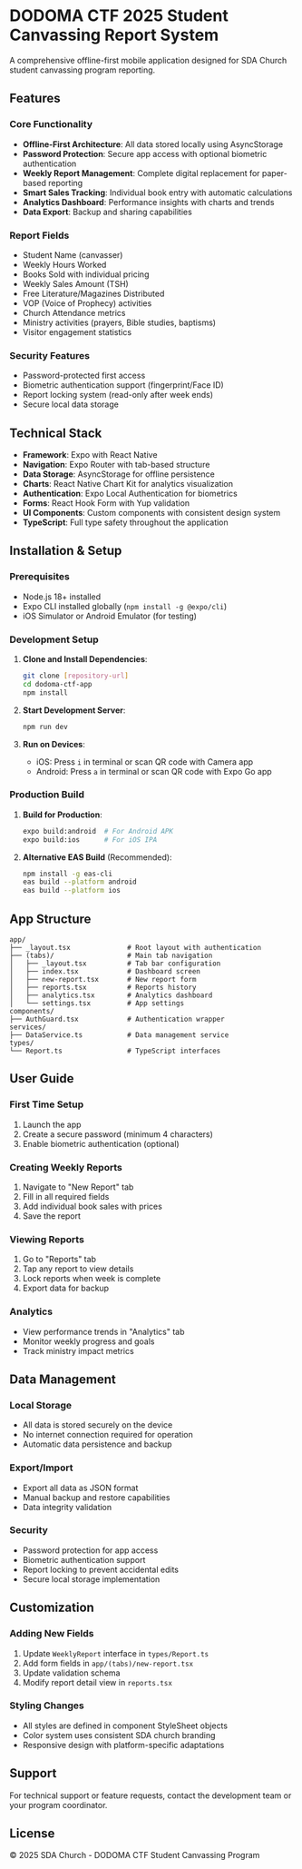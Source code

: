 # DODOMA CTF 2025 Student Canvassing Report System

A comprehensive offline-first mobile application designed for SDA Church student canvassing program reporting.

## Features

### Core Functionality
- **Offline-First Architecture**: All data stored locally using AsyncStorage
- **Password Protection**: Secure app access with optional biometric authentication
- **Weekly Report Management**: Complete digital replacement for paper-based reporting
- **Smart Sales Tracking**: Individual book entry with automatic calculations
- **Analytics Dashboard**: Performance insights with charts and trends
- **Data Export**: Backup and sharing capabilities

### Report Fields
- Student Name (canvasser)
- Weekly Hours Worked
- Books Sold with individual pricing
- Weekly Sales Amount (TSH)
- Free Literature/Magazines Distributed
- VOP (Voice of Prophecy) activities
- Church Attendance metrics
- Ministry activities (prayers, Bible studies, baptisms)
- Visitor engagement statistics

### Security Features
- Password-protected first access
- Biometric authentication support (fingerprint/Face ID)
- Report locking system (read-only after week ends)
- Secure local data storage

## Technical Stack

- **Framework**: Expo with React Native
- **Navigation**: Expo Router with tab-based structure
- **Data Storage**: AsyncStorage for offline persistence
- **Charts**: React Native Chart Kit for analytics visualization
- **Authentication**: Expo Local Authentication for biometrics
- **Forms**: React Hook Form with Yup validation
- **UI Components**: Custom components with consistent design system
- **TypeScript**: Full type safety throughout the application

## Installation & Setup

### Prerequisites
- Node.js 18+ installed
- Expo CLI installed globally (`npm install -g @expo/cli`)
- iOS Simulator or Android Emulator (for testing)

### Development Setup

1. **Clone and Install Dependencies**:
   ```bash
   git clone [repository-url]
   cd dodoma-ctf-app
   npm install
   ```

2. **Start Development Server**:
   ```bash
   npm run dev
   ```

3. **Run on Devices**:
   - iOS: Press `i` in terminal or scan QR code with Camera app
   - Android: Press `a` in terminal or scan QR code with Expo Go app

### Production Build

1. **Build for Production**:
   ```bash
   expo build:android  # For Android APK
   expo build:ios      # For iOS IPA
   ```

2. **Alternative EAS Build** (Recommended):
   ```bash
   npm install -g eas-cli
   eas build --platform android
   eas build --platform ios
   ```

## App Structure

```
app/
├── _layout.tsx              # Root layout with authentication
├── (tabs)/                  # Main tab navigation
│   ├── _layout.tsx          # Tab bar configuration
│   ├── index.tsx            # Dashboard screen
│   ├── new-report.tsx       # New report form
│   ├── reports.tsx          # Reports history
│   ├── analytics.tsx        # Analytics dashboard
│   └── settings.tsx         # App settings
components/
├── AuthGuard.tsx            # Authentication wrapper
services/
├── DataService.ts           # Data management service
types/
└── Report.ts                # TypeScript interfaces
```

## User Guide

### First Time Setup
1. Launch the app
2. Create a secure password (minimum 4 characters)
3. Enable biometric authentication (optional)

### Creating Weekly Reports
1. Navigate to "New Report" tab
2. Fill in all required fields
3. Add individual book sales with prices
4. Save the report

### Viewing Reports
1. Go to "Reports" tab
2. Tap any report to view details
3. Lock reports when week is complete
4. Export data for backup

### Analytics
- View performance trends in "Analytics" tab
- Monitor weekly progress and goals
- Track ministry impact metrics

## Data Management

### Local Storage
- All data is stored securely on the device
- No internet connection required for operation
- Automatic data persistence and backup

### Export/Import
- Export all data as JSON format
- Manual backup and restore capabilities
- Data integrity validation

### Security
- Password protection for app access
- Biometric authentication support
- Report locking to prevent accidental edits
- Secure local storage implementation

## Customization

### Adding New Fields
1. Update `WeeklyReport` interface in `types/Report.ts`
2. Add form fields in `app/(tabs)/new-report.tsx`
3. Update validation schema
4. Modify report detail view in `reports.tsx`

### Styling Changes
- All styles are defined in component StyleSheet objects
- Color system uses consistent SDA church branding
- Responsive design with platform-specific adaptations

## Support

For technical support or feature requests, contact the development team or your program coordinator.

## License

© 2025 SDA Church - DODOMA CTF Student Canvassing Program